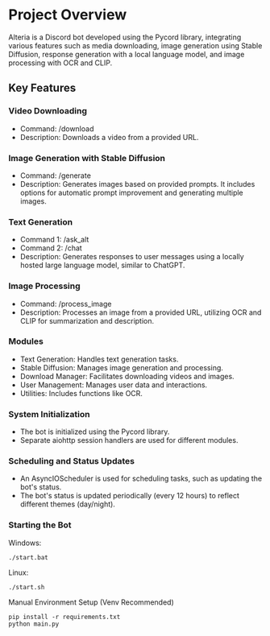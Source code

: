 # Project Overview
Alteria is a Discord bot developed using the Pycord library, integrating various features such as media downloading, image generation using Stable Diffusion, response generation with a local language model, and image processing with OCR and CLIP.

## Key Features
### Video Downloading
* Command: /download
* Description: Downloads a video from a provided URL.

### Image Generation with Stable Diffusion
* Command: /generate
* Description: Generates images based on provided prompts. It includes options for automatic prompt improvement and generating multiple images.

### Text Generation
* Command 1: /ask_alt
* Command 2: /chat
* Description: Generates responses to user messages using a locally hosted large language model, similar to ChatGPT.

### Image Processing
* Command: /process_image
* Description: Processes an image from a provided URL, utilizing OCR and CLIP for summarization and description.

### Modules
* Text Generation: Handles text generation tasks.
* Stable Diffusion: Manages image generation and processing.
* Download Manager: Facilitates downloading videos and images.
* User Management: Manages user data and interactions.
* Utilities: Includes functions like OCR.

### System Initialization
* The bot is initialized using the Pycord library.
* Separate aiohttp session handlers are used for different modules.

### Scheduling and Status Updates
* An AsyncIOScheduler is used for scheduling tasks, such as updating the bot's status.
* The bot's status is updated periodically (every 12 hours) to reflect different themes (day/night).

### Starting the Bot
Windows: 
```batch
./start.bat
```
Linux: 
```
./start.sh
```
Manual Environment Setup (Venv Recommended) 
```
pip install -r requirements.txt
python main.py
```
